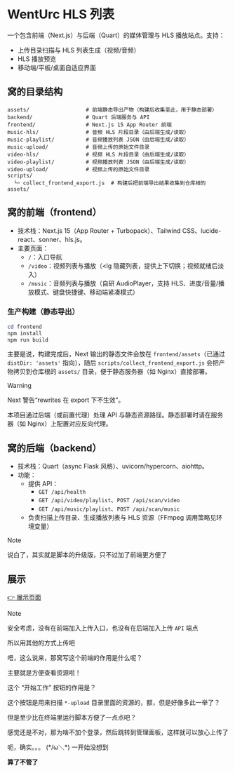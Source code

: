 # WentUrc HLS 列表

一个包含前端（Next.js）与后端（Quart）的媒体管理与 HLS 播放站点。支持：
- 上传目录扫描与 HLS 列表生成（视频/音频）
- HLS 播放预览
- 移动端/平板/桌面自适应界面

## 窝的目录结构

```
assets/                  # 前端静态导出产物（构建后收集至此，用于静态部署）
backend/                 # Quart 后端服务与 API
frontend/                # Next.js 15 App Router 前端
music-hls/               # 音频 HLS 片段目录（由后端生成/读取）
music-playlist/          # 音频播放列表 JSON（由后端生成/读取）
music-upload/            # 音频上传的原始文件目录
video-hls/               # 视频 HLS 片段目录（由后端生成/读取）
video-playlist/          # 视频播放列表 JSON（由后端生成/读取）
video-upload/            # 视频上传的原始文件目录
scripts/
  └─ collect_frontend_export.js  # 构建后把前端导出结果收集到仓库根的 assets/
```

## 窝的前端（frontend）
- 技术栈：Next.js 15（App Router + Turbopack）、Tailwind CSS、lucide-react、sonner、hls.js。
- 主要页面：
  - `/`：入口导航
  - `/video`：视频列表与播放（<lg 隐藏列表，提供上下切换；视频就绪后淡入）
  - `/music`：音频列表与播放（自研 AudioPlayer，支持 HLS、进度/音量/播放模式、键盘快捷键、移动端紧凑模式）

### 生产构建（静态导出）

```powershell
cd frontend
npm install
npm run build
```

主要是说，构建完成后，Next 输出的静态文件会放在 `frontend/assets`（已通过 `distDir: 'assets'` 指向），随后 `scripts/collect_frontend_export.js` 会把产物拷贝到仓库根的 `assets/` 目录，便于静态服务器（如 Nginx）直接部署。

> [!WARNING]
>
> Next 警告“rewrites 在 export 下不生效”。
>
> 本项目通过后端（或前置代理）处理 API 与静态资源路径。静态部署时请在服务器（如 Nginx）上配置对应反向代理。

## 窝的后端（backend）
- 技术栈：Quart（async Flask 风格）、uvicorn/hypercorn、aiohttp。
- 功能：
  - 提供 API：
    - `GET /api/health`
    - `GET /api/video/playlist`、`POST /api/scan/video`
    - `GET /api/music/playlist`、`POST /api/scan/music`
  - 负责扫描上传目录、生成播放列表与 HLS 资源（FFmpeg 调用策略见环境变量）

> [!NOTE]
>
> 说白了，其实就是脚本的升级版，只不过加了前端更方便了

## 展示

[👉 展示页面](https://hls.wenturc.com)

> [!NOTE]
>
> 安全考虑，没有在前端加入上传入口，也没有在后端加入上传 `API` 端点
>
> 所以用其他的方式上传吧
>
> 唔，这么说来，那窝写这个前端的作用是什么呢？
>
> 主要就是方便查看资源啦！
>
> 这个 “开始工作” 按钮的作用是？
>
> 这个按钮是用来扫描 `*-upload` 目录里面的资源的，额，但是好像多此一举了？
>
> 但是至少比在终端里运行脚本方便了一点点吧？
>
> 感觉还是不对，那为啥不加个登录，然后跳转到管理面板，这样就可以放心上传了
>
> 呃，确实。。。 (\*/ω＼\*) 一开始没想到
>
> **算了不管了**
